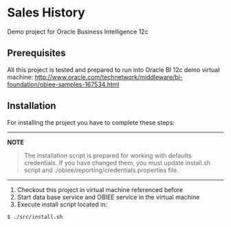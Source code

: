 # Sales History
Demo project for Oracle Business Intelligence 12c

## Prerequisites
All this project is tested and prepared to run into Oracle BI 12c demo virtual machine:
http://www.oracle.com/technetwork/middleware/bi-foundation/obiee-samples-167534.html

## Installation
For installing the project you have to complete these steps:

---
**NOTE**
> The installation script is prepared for working with defaults credentials. If you have changed them, you must update install.sh script and ./obiee/reporting/credentials.properties file.
---

1. Checkout this project in virtual machine referenced before
2. Start data base service and OBIEE service in the virtual machine
3. Execute install script located in:
```sh
$ ./src/install.sh
```
